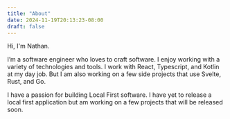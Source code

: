 ```yaml
---
title: "About"
date: 2024-11-19T20:13:23-08:00
draft: false
---
```


Hi, I'm Nathan.

I’m a software engineer who loves to craft software. I enjoy working with a variety of technologies and tools. I work 
with React, Typescript, and Kotlin at my day job. But I am also working on a few side projects that use Svelte, 
Rust, and Go.

I have a passion for building Local First software. I have yet to release a local first application but am working on a 
few projects that will be released soon.
